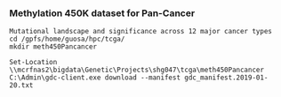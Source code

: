 ### Methylation 450K dataset for Pan-Cancer
```
Mutational landscape and significance across 12 major cancer types
cd /gpfs/home/guosa/hpc/tcga/
mkdir meth450Pancancer

Set-Location \\mcrfnas2\bigdata\Genetic\Projects\shg047\tcga\meth450Pancancer
C:\Admin\gdc-client.exe download --manifest gdc_manifest.2019-01-20.txt
```
